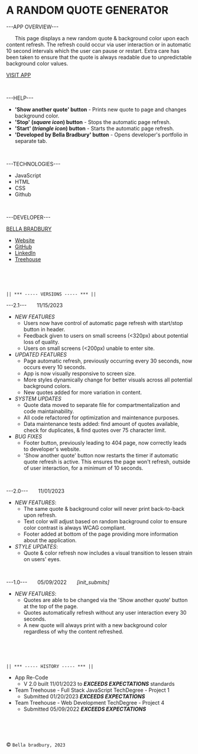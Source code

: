 # A RANDOM QUOTE GENERATOR


---APP OVERVIEW---

  &nbsp; &nbsp; &nbsp; This page displays a new random quote & background color upon each content refresh. The refresh could occur via user interaction or in automatic 10 second intervals which the user can pause or restart. Extra care has been taken to ensure that the quote is always readable due to unpredictable background color values.

  [VISIT APP](https://bellabradbury.github.io/Random-Quote-Generator/)

</br>

---HELP---
  - **'Show another quote' button** - Prints new quote to page and changes background color.
  - **'Stop' (*square icon*) button** - Stops the automatic page refresh.
  - **'Start' (*triangle icon*) button** - Starts the automatic page refresh.
  - **'Developed by Bella Bradbury' button** - Opens developer's portfolio in separate tab.

</br>

---TECHNOLOGIES---
  - JavaScript
  - HTML
  - CSS
  - Github

</br>

---DEVELOPER---

[BELLA BRADBURY](https://bellabradbury.github.io/)
  - [Website](https://bellabradbury.github.io/)
  - [GitHub](https://github.com/bellabradbury)
  - [LinkedIn](https://www.linkedin.com/in/bella-bradbury/)
  - [Treehouse](https://teamtreehouse.com/profiles/bellabradbury)

</br>
</br>
</br>

`|| *** ----- VERSIONS ----- *** ||`

---2.1--- &nbsp; &nbsp; &nbsp; 11/15/2023
  - *NEW FEATURES*
    - Users now have control of automatic page refresh with start/stop button in header.
    - Feedback given to users on small screens (<320px) about potential loss of quality.
    - Users on small screens (<200px) unable to enter site.
  - *UPDATED FEATURES*
    - Page automatic refresh, previously occurring every 30 seconds, now occurs every 10 seconds.
    - App is now visually responsive to screen size.
    - More styles dynamically change for better visuals across all potential background colors.
    - New quotes added for more variation in content.
  - *SYSTEM UPDATES*
    - Quote data moved to separate file for compartmentalization and code maintainability.
    - All code refactored for optimization and maintenance purposes.
    - Data maintenance tests added: find amount of quotes available, check for duplicates, & find quotes over 75 character limit.
  - *BUG FIXES*
    - Footer button, previously leading to 404 page, now correctly leads to developer's website.
    - 'Show another quote' button now restarts the timer if automatic quote refresh is active. This ensures the page won't refresh, outside of user interaction, for a minimum of 10 seconds.

</br>

---2.0--- &nbsp; &nbsp; &nbsp; 11/01/2023
  - *NEW FEATURES*: 
    - The same quote & background color will never print back-to-back upon refresh.
    - Text color will adjust based on random background color to ensure color contrast is always WCAG compliant. 
    - Footer added at bottom of the page providing more information about the application.
  - *STYLE UPDATES*: 
    - Quote & color refresh now includes a visual transition to lessen strain on users' eyes.

</br>

---1.0--- &nbsp; &nbsp; &nbsp; 05/09/2022 &nbsp; &nbsp; &nbsp; *[init_submits]*
  - *NEW FEATURES*: 
    - Quotes are able to be changed via the 'Show another quote' button at the top of the page.
    - Quotes automatically refresh without any user interaction every 30 seconds.
    - A new quote will always print with a new background color regardless of why the content refreshed.

</br>
</br>
</br>

`|| *** ----- HISTORY ----- *** ||`

- App Re-Code
  - V 2.0 built 11/01/2023 to ***EXCEEDS EXPECTATIONS*** standards
- Team Treehouse - Full Stack JavaScript TechDegree - Project 1
  - Submitted 01/20/2023 ***EXCEEDS EXPECTATIONS***
- Team Treehouse - Web Development TechDegree - Project 4
  - Submitted 05/09/2022 ***EXCEEDS EXPECTATIONS***

</br>
</br>
</br>

&copy; `Bella bradbury, 2023`